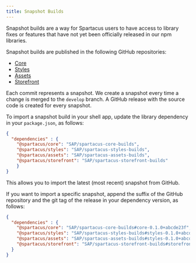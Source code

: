 ```yaml
---
title: Snapshot Builds
---
```


Snapshot builds are a way for Spartacus users to have access to library fixes or features that have not yet been officially released in our npm libraries.

Snapshot builds are published in the following GitHub repositories:

* [Core](https://github.com/SAP/spartacus-core-builds)
* [Styles](https://github.com/SAP/spartacus-styles-builds)
* [Assets](https://github.com/SAP/spartacus-assets-builds)
* [Storefront](https://github.com/SAP/spartacus-storefront-builds)

Each commit represents a snapshot. We create a snapshot every time a change is merged to the `develop` branch. A GitHub release with the source code is created for every snapshot.

To import a snapshot build in your shell app, update the library dependency in your `package.json`, as follows:

```json
{
  "dependencies" : {
    "@spartacus/core": "SAP/spartacus-core-builds",
    "@spartacus/styles": "SAP/spartacus-styles-builds",
    "@spartacus/assets": "SAP/spartacus-assets-builds",
    "@spartacus/storefront": "SAP/spartacus-storefront-builds"
    }
}
 ```

This allows you to import the latest (most recent) snapshot from GitHub.

If you want to import a specific snapshot, append the suffix of the GitHub repository and the git tag of the release in your dependency version, as follows:

```json
{
  "dependencies" : {
    "@spartacus/core": "SAP/spartacus-core-builds#core-0.1.0+abcde23f",
    "@spartacus/styles": "SAP/spartacus-styles-builds#styles-0.1.0+abcde23f",
    "@spartacus/assets": "SAP/spartacus-assets-builds#styles-0.1.0+abcde23f",
    "@spartacus/storefront": "SAP/spartacus-storefront-builds#storefront-0.1.0+abcde23f"
  }
}
 ```
